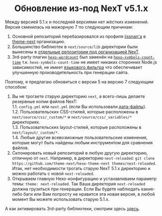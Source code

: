 <h1 align="center">Обновление из-под NexT v5.1.x</h1>

Между версией 5.1.x и последней версиями нет жёстких изменений. Версия сменилась на мажорную 7 по следующим причинам:

1. Основной репозиторий перебазировался из профиля [iissnan'а](https://github.com/iissnan/hexo-theme-next)
   в [theme-next](https://github.com/theme-next) организацию.
2. Большинство библиотек в `next/source/lib` директории были вынесены
   в [отдельные репозитории под организацией NexT](https://github.com/theme-next).
3. 3rd-party плагин [`hexo-wordcount`](https://github.com/willin/hexo-wordcount) был заменён
   на [`hexo-symbols-count-time`](https://github.com/theme-next/hexo-symbols-count-time) т.к. `hexo-symbols-count-time`
   не имеет никаких сторонних Node.js зависимостей, не
   имеет [языкового фильтра](https://github.com/willin/hexo-wordcount/issues/7) что обеспечивает улучшенную
   производительность при генерации сайта.

Поэтому, я предлагаю обновиться с версии 5 на версию 7 следующим способом:

1. Вы не трогаете старую директорию `next`, а всего-лишь делаете резервные копии файлов NexT:\
   1.1. `config.yml` или `next.yml` (если Вы использовали [дата-файлы](DATA-FILES.md)).\
   1.2. Пользовательских CSS-стилей, которые расположены в `next/source/css/_custom/*` и `next/source/css/_variables/*`
   директориях.\
   1.3. Пользовательских layout-стилей, которые расположены в `next/layout/_custom/*`.\
   1.4. Любые другие всевозможные пользовательские изменения, которые могут быть найдены любым инструментом для
   сравнения файлов.
2. Склонировать новый репозиторий в любую другую директорию, отличную от `next`. Например, в
   директорию `next-reloaded`: `git clone https://github.com/theme-next/hexo-theme-next themes/next-reloaded`. Итак, нет
   необходимости трогать старую NexT 5.1.x директорию и можно работать с новой `next-reloaded`.
3. Открываем главную Hexo-конфигурацию и устанавливаем параметр темы: `theme: next-reloaded`. Так Ваша
   директория `next-reloaded` должна грузиться при генерации. Если Вы будете наблюдать какие-либо баги или Вам попросту
   не нравится эта новая версия, в любой момент Вы можете использовать старую 5.1.x.

А как активировать 3rd-party библиотеки, смотрим
здесь [здесь](https://github.com/theme-next/hexo-theme-next/blob/master/docs/ru/INSTALLATION.md#%D0%9F%D0%BB%D0%B0%D0%B3%D0%B8%D0%BD%D1%8B).
